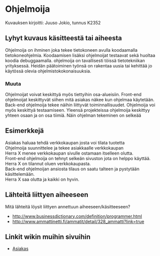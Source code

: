 # Ohjelmoija

Kuvauksen kirjoitti: Juuso Jokio, tunnus K2352

## Lyhyt kuvaus käsitteestä tai aiheesta

Ohjelmoija on ihminen joka tekee tietokoneen avulla koodaamalla tietokoneohjelmia.
Koodaamisen lisäksi ohjelmoijat testaavat sekä huoltaa koodia debuggaamalla.
ohjelmoija on tavallisesti töissä tietotekniikan yrityksessä.
 Heidän päätoiminen työnsä on rakentaa uusia tai kehittää
jo käytössä olevia ohjelmistokokonaisuuksia.

### Muuta
Ohjelmoijat voivat keskittyä myös tiettyihin osa-alueisiin.
Front-end ohjelmoijat keskittyvät siihen mitä asiakas näkee kun ohjelmaa käytetään.
Back-end ohjelmoija tekee näihin liittyvät toiminnallisuudet.
Ohjelmoija voi myös keskittyä testaamiseen.
Yleensä projekteissa ohjelmoija keskittyy yhteen osaan ja on osa tiimiä.
Näin ohjelman tekeminen on selkeää



## Esimerkkejä
Asiakas haluaa tehdä verkkokaupan josta voi tilata tuotetta <br />
Ohjelmoija suunnittelee ja tekee asiakkaalle verkkokaupan <br />
Herra X menee verkkokaupan sivulle ostamaan itselleen olutta. <br />
Front-end ohjelmoija on tehnyt selkeän sivuston jota on helppo käyttää. <br />
Herra X on tilannut oluen verkkokaupasta. <br />
Back-end ohjelmoijan ansiosta tilaus on saatu talteen ja pystytään käsittelemään. <br />
Herra X saa olutta ja kaikki on hyvin.

## Lähteitä liittyen aiheeseen

Mitä lähteitä löysit liittyen annettuun aiheeseen/käsitteeseen?

* http://www.businessdictionary.com/definition/programmer.html
* http://www.ammattinetti.fi/ammatit/detail/328_ammatti?link=true

## Linkit wikin muihin sivuihin

* [Asiakas](https://github.com/JAMKPROJ/TTOS1000-GT0/blob/master/Asiakas.md)

